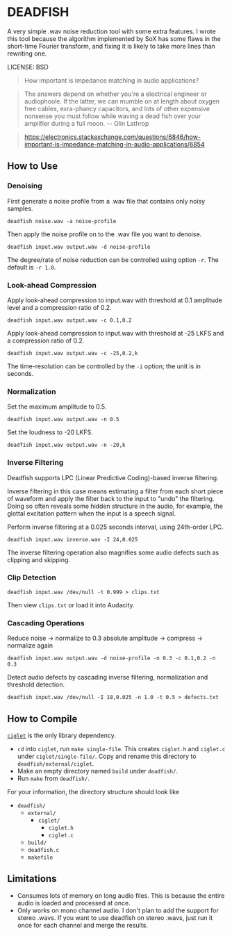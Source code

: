 DEADFISH
===

A very simple .wav noise reduction tool with some extra features. I wrote this tool because the algorithm implemented by SoX has some flaws in the short-time Fourier transform, and fixing it is likely to take more lines than rewriting one.

LICENSE: BSD

> How important is impedance matching in audio applications?

> The answers depend on whether you're a electrical engineer or audiophoole. If the latter, we can mumble on at length about oxygen free cables, exra-phancy capacitors, and lots of other expensive nonsense you must follow while waving a dead fish over your amplifier during a full moon. -- Olin Lathrop

> https://electronics.stackexchange.com/questions/6846/how-important-is-impedance-matching-in-audio-applications/6854

How to Use
---

### Denoising

First generate a noise profile from a .wav file that contains only noisy samples.

`deadfish noise.wav -a noise-profile`

Then apply the noise profile on to the .wav file you want to denoise.

`deadfish input.wav output.wav -d noise-profile`

The degree/rate of noise reduction can be controlled using option `-r`. The default is `-r 1.0`.

### Look-ahead Compression

Apply look-ahead compression to input.wav with threshold at 0.1 amplitude level and a compression ratio of 0.2.

`deadfish input.wav output.wav -c 0.1,0.2`

Apply look-ahead compression to input.wav with threshold at -25 LKFS and a compression ratio of 0.2.

`deadfish input.wav output.wav -c -25,0.2,k`

The time-resolution can be controlled by the `-i` option; the unit is in seconds.

### Normalization

Set the maximum amplitude to 0.5.

`deadfish input.wav output.wav -n 0.5`

Set the loudness to -20 LKFS.

`deadfish input.wav output.wav -n -20,k`

### Inverse Filtering

Deadfish supports LPC (Linear Predictive Coding)-based inverse filtering.

Inverse filtering in this case means estimating a filter from each short piece of waveform and apply the filter back to the input to "undo" the filtering. Doing so often reveals some hidden structure in the audio, for example, the glottal excitation pattern when the input is a speech signal.

Perform inverse filtering at a 0.025 seconds interval, using 24th-order LPC.

`deadfish input.wav inverse.wav -I 24,0.025`

The inverse filtering operation also magnifies some audio defects such as clipping and skipping.

### Clip Detection

`deadfish input.wav /dev/null -t 0.999 > clips.txt`

Then view `clips.txt` or load it into Audacity.

### Cascading Operations

Reduce noise -> normalize to 0.3 absolute amplitude -> compress -> normalize again

`deadfish input.wav output.wav -d noise-profile -n 0.3 -c 0.1,0.2 -n 0.3`

Detect audio defects by cascading inverse filtering, normalization and threshold detection.

`deadfish input.wav /dev/null -I 18,0.025 -n 1.0 -t 0.5 > defects.txt`

How to Compile
---

[`ciglet`](https://github.com/Sleepwalking/ciglet) is the only library dependency.

* `cd` into `ciglet`, run `make single-file`. This creates `ciglet.h` and `ciglet.c` under `ciglet/single-file/`. Copy and rename this directory to `deadfish/external/ciglet`.
* Make an empty directory named `build` under `deadfish/`.
* Run `make` from `deadfish/`.

For your information, the directory structure should look like

* `deadfish/`
    * `external/`
        * `ciglet/`
            * `ciglet.h`
            * `ciglet.c`
    * `build/`
    * `deadfish.c`
    * `makefile`

Limitations
---

* Consumes lots of memory on long audio files. This is because the entire audio is loaded and processed at once.
* Only works on mono channel audio. I don't plan to add the support for stereo .wavs. If you want to use deadfish on stereo .wavs, just run it once for each channel and merge the results.
